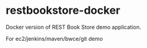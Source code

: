 # restbookstore-docker
Docker version of REST Book Store demo application.

For ec2/jenkins/maven/bwce/git demo
